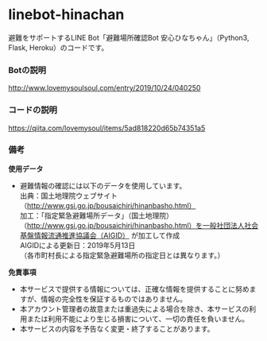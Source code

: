 # linebot-hinachan

避難をサポートするLINE Bot「避難場所確認Bot 安心ひなちゃん」（Python3, Flask, Heroku）のコードです。

### Botの説明
http://www.lovemysoulsoul.com/entry/2019/10/24/040250

### コードの説明
https://qiita.com/lovemysoul/items/5ad818220d65b74351a5

### 備考

__使用データ__
- 避難情報の確認には以下のデータを使用しています。  
出典：国土地理院ウェブサイト（http://www.gsi.go.jp/bousaichiri/hinanbasho.html）  
加工：「指定緊急避難場所データ」（国土地理院）（http://www.gsi.go.jp/bousaichiri/hinanbasho.html）を一般社団法人社会基盤情報流通推進協議会（AIGID） が加工して作成  
AIGIDによる更新日：2019年5月13日  
（各市町村長による指定緊急避難場所の指定日とは異なります。）

__免責事項__
- 本サービスで提供する情報については、正確な情報を提供することに努めますが、情報の完全性を保証するものではありません。
- 本アカウント管理者の故意または重過失による場合を除き、本サービスの利用または利用不能により生じる損害について、一切の責任を負いません。
- 本サービスの内容を予告なく変更・終了することがあります。
